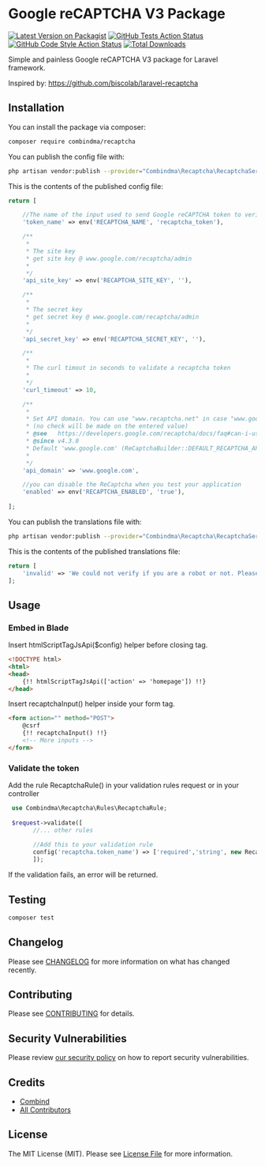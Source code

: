 # Google reCAPTCHA V3 Package

[![Latest Version on Packagist](https://img.shields.io/packagist/v/combindma/recaptcha.svg?style=flat-square)](https://packagist.org/packages/combindma/recaptcha)
[![GitHub Tests Action Status](https://img.shields.io/github/workflow/status/combindma/recaptcha/run-tests?label=tests)](https://github.com/combindma/recaptcha/actions?query=workflow%3ATests+branch%3Amaster)
[![GitHub Code Style Action Status](https://img.shields.io/github/workflow/status/combindma/recaptcha/Check%20&%20fix%20styling?label=code%20style)](https://github.com/combindma/recaptcha/actions?query=workflow%3A"Check+%26+fix+styling"+branch%3Amaster)
[![Total Downloads](https://img.shields.io/packagist/dt/combindma/recaptcha.svg?style=flat-square)](https://packagist.org/packages/combindma/recaptcha)


Simple and painless Google reCAPTCHA V3 package for Laravel framework.

Inspired by: https://github.com/biscolab/laravel-recaptcha

## Installation

You can install the package via composer:

```bash
composer require combindma/recaptcha
```

You can publish the config file with:
```bash
php artisan vendor:publish --provider="Combindma\Recaptcha\RecaptchaServiceProvider" --tag="config"
```

This is the contents of the published config file:

```php
return [

    //The name of the input used to send Google reCAPTCHA token to verify
    'token_name' => env('RECAPTCHA_NAME', 'recaptcha_token'),

    /**
     *
     * The site key
     * get site key @ www.google.com/recaptcha/admin
     *
     */
    'api_site_key' => env('RECAPTCHA_SITE_KEY', ''),

    /**
     *
     * The secret key
     * get secret key @ www.google.com/recaptcha/admin
     *
     */
    'api_secret_key' => env('RECAPTCHA_SECRET_KEY', ''),

    /**
     *
     * The curl timout in seconds to validate a recaptcha token
     *
     */
    'curl_timeout' => 10,

    /**
     *
     * Set API domain. You can use "www.recaptcha.net" in case "www.google.com" is not accessible.
     * (no check will be made on the entered value)
     * @see   https://developers.google.com/recaptcha/docs/faq#can-i-use-recaptcha-globally
     * @since v4.3.0
     * Default 'www.google.com' (ReCaptchaBuilder::DEFAULT_RECAPTCHA_API_DOMAIN)
     *
     */
    'api_domain' => 'www.google.com',

    //you can disable the ReCaptcha when you test your application
    'enabled' => env('RECAPTCHA_ENABLED', 'true'),
    
];
```

You can publish the translations file with:
```bash
php artisan vendor:publish --provider="Combindma\Recaptcha\RecaptchaServiceProvider" --tag="translations"
```

This is the contents of the published translations file:

```php
return [
    'invalid' => 'We could not verify if you are a robot or not. Please refresh the page.',
];
```
## Usage

### Embed in Blade
Insert htmlScriptTagJsApi($config) helper before closing </head> tag.
```html
<!DOCTYPE html>
<html>
<head>
    {!! htmlScriptTagJsApi(['action' => 'homepage']) !!}
</head>
```

Insert recaptchaInput() helper inside your form tag.
```html
<form action="" method="POST">
    @csrf
    {!! recaptchaInput() !!}
    <!-- More inputs -->
</form>
```

### Validate the token 

Add the rule RecaptchaRule() in your validation rules request or in your controller 
```php
 use Combindma\Recaptcha\Rules\RecaptchaRule;
 
 $request->validate([
       //... other rules
       
       //Add this to your validation rule
       config('recaptcha.token_name') => ['required','string', new RecaptchaRule()]
       ]);
```
If the validation fails, an error will be returned.

## Testing

```bash
composer test
```

## Changelog

Please see [CHANGELOG](CHANGELOG.md) for more information on what has changed recently.

## Contributing

Please see [CONTRIBUTING](.github/CONTRIBUTING.md) for details.

## Security Vulnerabilities

Please review [our security policy](../../security/policy) on how to report security vulnerabilities.

## Credits

- [Combind](https://github.com/Combind)
- [All Contributors](../../contributors)

## License

The MIT License (MIT). Please see [License File](LICENSE.md) for more information.
